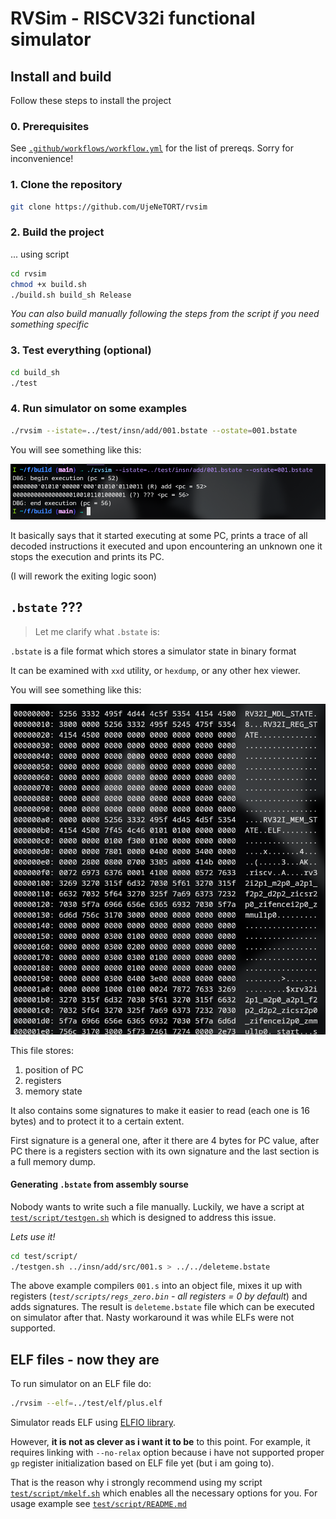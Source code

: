 # RVSim - RISCV32i functional simulator

## Install and build

Follow these steps to install the project

### 0. Prerequisites

See [`.github/workflows/workflow.yml`](https://github.com/UjeNeTORT/rvsim/blob/main/.github/workflows/workflow.yml)
for the list of prereqs. Sorry for inconvenience!

### 1. Clone the repository

```bash
git clone https://github.com/UjeNeTORT/rvsim
```

### 2. Build the project

... using script
```bash
cd rvsim
chmod +x build.sh
./build.sh build_sh Release
```

*You can also build manually following the steps from the script if you need something specific*

### 3. Test everything (optional)

```bash
cd build_sh
./test
```

### 4. Run simulator on some examples

```bash
./rvsim --istate=../test/insn/add/001.bstate --ostate=001.bstate
```

You will see something like this:

![first run image](img/first_run.png)


It basically says that it started executing at some PC,
prints a trace of all decoded instructions it executed and upon encountering an unknown one it stops the execution and prints its PC.

(I will rework the exiting logic soon)

## `.bstate` ???
> Let me clarify what `.bstate` is:

`.bstate` is a file format which stores a simulator state in binary format

It can be examined with `xxd` utility, or `hexdump`, or any other hex viewer.

You will see something like this:

![a lot of bytes...](img/xxd_bstate.png)

This file stores:
1. position of PC
2. registers
3. memory state

It also contains some signatures to make it easier to read (each one is 16 bytes) and to protect it to a certain extent.

First signature is a general one,
after it there are 4 bytes for PC value, after PC there is a registers section with its own signature and the last section is a full memory dump.

#### Generating `.bstate` from assembly sourse

Nobody wants to write such a file manually. Luckily, we have a script at [`test/script/testgen.sh`](https://github.com/UjeNeTORT/rvsim/blob/main/test/script/testgen.sh)
which is designed to address this issue.

*Lets use it!*

```bash
cd test/script/
./testgen.sh ../insn/add/src/001.s > ../../deleteme.bstate
```
The above example compilers `001.s` into
an object file, mixes it up with registers
(*`test/scripts/regs_zero.bin` - all
registers = 0 by default*) and adds
signatures. The result is `deleteme.bstate` file
which can be executed on simulator after that. Nasty workaround it was while ELFs were not supported.

## ELF files - now they are

To run simulator on an ELF file do:

```bash
./rvsim --elf=../test/elf/plus.elf
```

Simulator reads ELF using [ELFIO library](https://github.com/serge1/ELFIO).

However, **it is not as clever as i want it to be** to this point. For example, it requires linking with
`--no-relax` option because i have not supported proper `gp` register initialization based on ELF file yet (but i am going to).

That is the reason why i strongly recommend using my script
[`test/script/mkelf.sh`](https://github.com/UjeNeTORT/rvsim/blob/main/test/script/mkelf.sh)
which enables all the necessary options for you. For usage example see [`test/script/README.md`](https://github.com/UjeNeTORT/rvsim/blob/main/test/script/README.md)
